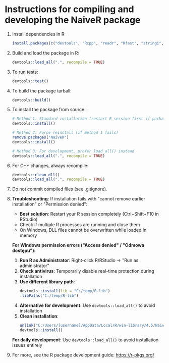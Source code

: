 # Instructions for compiling and developing the NaiveR package

1. Install dependencies in R:
   ```r
   install.packages(c("devtools", "Rcpp", "readr", "Rfast", "stringi", "dplyr", "purrr", "testthat", "knitr", "rmarkdown"))
   ```

2. Build and load the package in R:
   ```r
   devtools::load_all(".", recompile = TRUE)
   ```

3. To run tests:
   ```r
   devtools::test()
   ```

4. To build the package tarball:
   ```r
   devtools::build()
   ```

5. To install the package from source:
   ```r
   # Method 1: Standard installation (restart R session first if package is loaded)
   devtools::install()
   
   # Method 2: Force reinstall (if method 1 fails)
   remove.packages("NaiveR")
   devtools::install()
   
   # Method 3: For development, prefer load_all() instead
   devtools::load_all(".", recompile = TRUE)
   ```

6. For C++ changes, always recompile:
   ```r
   devtools::clean_dll()
   devtools::load_all(".", recompile = TRUE)
   ```

7. Do not commit compiled files (see .gitignore).

8. **Troubleshooting**: If installation fails with "cannot remove earlier installation" or "Permission denied":
   - **Best solution**: Restart your R session completely (Ctrl+Shift+F10 in RStudio)
   - Check if multiple R processes are running and close them
   - On Windows, DLL files cannot be overwritten while loaded in memory
   
   **For Windows permission errors ("Access denied" / "Odmowa dostępu"):**
   1. **Run R as Administrator**: Right-click R/RStudio → "Run as administrator"
   2. **Check antivirus**: Temporarily disable real-time protection during installation
   3. **Use different library path**: 
      ```r
      devtools::install(lib = "C:/temp/R-lib")
      .libPaths("C:/temp/R-lib")
      ```
   4. **Alternative for development**: Use `devtools::load_all()` to avoid installation
   5. **Clean installation**: 
      ```r
      unlink("C:/Users/[username]/AppData/Local/R/win-library/4.5/NaiveR", recursive = TRUE)
      devtools::install()
      ```
   
   **For daily development**: Use `devtools::load_all()` to avoid installation issues entirely

9. For more, see the R package development guide: https://r-pkgs.org/
